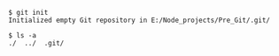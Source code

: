     $ git init
    Initialized empty Git repository in E:/Node_projects/Pre_Git/.git/
    
    $ ls -a
    ./  ../  .git/
    
    
     
 

